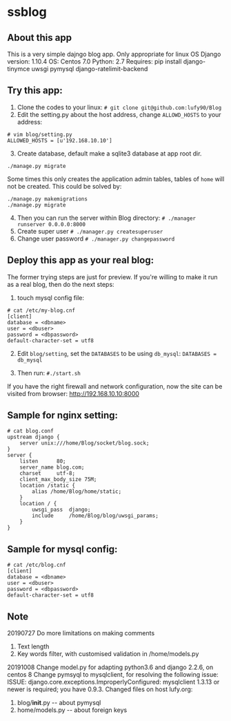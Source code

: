 # ssblog

## About this app
This is a very simple dajngo blog app.
Only appropriate for linux OS
Django version: 1.10.4 
OS: Centos 7.0
Python: 2.7 
Requires:
pip install django-tinymce uwsgi pymysql django-ratelimit-backend 


## Try this app:
1. Clone the codes to your linux:
```# git clone git@github.com:lufy90/Blog```
2. Edit the setting.py about the host address, change ```ALLOWD_HOSTS``` to your
address:
```
# vim blog/setting.py
ALLOWED_HOSTS = [u'192.168.10.10']
```
3. Create database, default make a sqlite3 database at app root dir.
```
./manage.py migrate
```
   Some times this only creates the application admin tables, tables of `home` will not be created. This could be solved by:
```
./manage.py makemigrations
./manage.py migrate
```
4. Then you can run the server within Blog directory:
```# ./manager runserver 0.0.0.0:8000```
5. Create super user
```# ./manager.py createsuperuser ```
6. Change user password
```# ./manager.py changepassword ```

## Deploy this app as your real blog:
The former trying steps are just for preview. If you're
 willing to make it run as a real blog, then do the next steps:
1. touch mysql config file:
```
# cat /etc/my-blog.cnf
[client]
database = <dbname>
user = <dbuser>
password = <dbpassword>
default-character-set = utf8
```
2. Edit ```blog/setting```, set the ```DATABASES``` to be using ```db_mysql```: 
```DATABASES = db_mysql```

3. Then run:
```#./start.sh```

If you have the right firewall and network configuration, now the site can be 
visited from browser:
http://192.168.10.10:8000

## Sample for nginx setting:
```
# cat blog.conf
upstream django {
    server unix:///home/Blog/socket/blog.sock;
}
server {
    listen      80;
    server_name blog.com;
    charset     utf-8;
    client_max_body_size 75M;
    location /static {
        alias /home/Blog/home/static;
    }
    location / {
        uwsgi_pass  django;
        include     /home/Blog/blog/uwsgi_params;
    }
}
```
## Sample for mysql config:
```
# cat /etc/blog.cnf
[client]
database = <dbname>
user = <dbuser>
password = <dbpassword>
default-character-set = utf8
```

## Note
20190727
Do more limitations on making comments
1. Text length
2. Key words filter, with customised validation in /home/models.py

20191008
Change model.py for adapting python3.6 and django 2.2.6, on centos 8
Change pymsyql to mysqlclient, for resolving the following issue:
ISSUE: django.core.exceptions.ImproperlyConfigured: mysqlclient 1.3.13 or newer is required; you have 0.9.3.
Changed files on host lufy.org:
1. blog/__init__.py       -- about pymysql
2. home/models.py         -- about foreign keys
